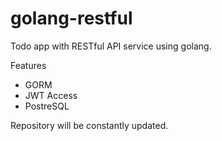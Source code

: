 # golang-restful

Todo app with RESTful API service using golang.


Features

* GORM
* JWT Access
* PostreSQL


Repository will be constantly updated.
